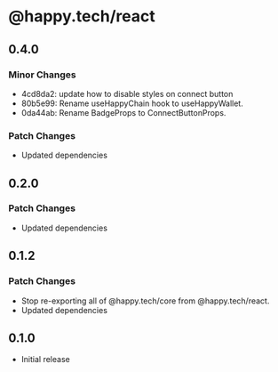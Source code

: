 # @happy.tech/react

## 0.4.0

### Minor Changes

- 4cd8da2: update how to disable styles on connect button
- 80b5e99: Rename useHappyChain hook to useHappyWallet.
- 0da44ab: Rename BadgeProps to ConnectButtonProps.

### Patch Changes

- Updated dependencies

## 0.2.0

### Patch Changes

- Updated dependencies

## 0.1.2

### Patch Changes

- Stop re-exporting all of @happy.tech/core from @happy.tech/react.
- Updated dependencies

## 0.1.0

- Initial release
